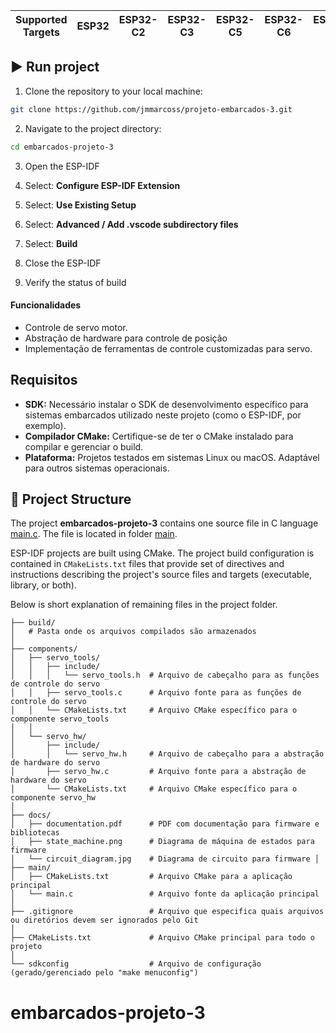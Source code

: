 | Supported Targets | ESP32 | ESP32-C2 | ESP32-C3 | ESP32-C5 | ESP32-C6 | ESP32-H2 | ESP32-P4 | ESP32-S2 | ESP32-S3 |
| ----------------- | ----- | -------- | -------- | -------- | -------- | -------- | -------- | -------- | -------- |


##  ▶️  Run project
1. Clone the repository to your local machine:
``` bash
git clone https://github.com/jmmarcoss/projeto-embarcados-3.git
```

2. Navigate to the project directory:
``` bash
cd embarcados-projeto-3
```

3. Open the ESP-IDF

4. Select: **Configure ESP-IDF Extension**
   
5. Select: **Use Existing Setup**
   
6. Select: **Advanced / Add .vscode subdirectory files**
   
7. Select: **Build**

8. Close the ESP-IDF
   
9. Verify the status of build

#### Funcionalidades
- Controle de servo motor.
- Abstração de hardware para controle de posição
- Implementação de ferramentas de controle customizadas para servo.

## Requisitos

- **SDK:** Necessário instalar o SDK de desenvolvimento específico para sistemas embarcados utilizado neste projeto (como o ESP-IDF, por exemplo).
- **Compilador CMake:** Certifique-se de ter o CMake instalado para compilar e gerenciar o build.
- **Plataforma:** Projetos testados em sistemas Linux ou macOS. Adaptável para outros sistemas operacionais.

## 📁 Project Structure

The project **embarcados-projeto-3** contains one source file in C language [main.c](main/main.c). The file is located in folder [main](main).

ESP-IDF projects are built using CMake. The project build configuration is contained in `CMakeLists.txt`
files that provide set of directives and instructions describing the project's source files and targets
(executable, library, or both). 

Below is short explanation of remaining files in the project folder.

```
├── build/
│   # Pasta onde os arquivos compilados são armazenados
│
├── components/
│   ├── servo_tools/
│   │   ├── include/
│   │   │   └── servo_tools.h  # Arquivo de cabeçalho para as funções de controle do servo
│   │   ├── servo_tools.c      # Arquivo fonte para as funções de controle do servo
│   │   └── CMakeLists.txt     # Arquivo CMake específico para o
componente servo_tools
│   │
│   └── servo_hw/
│       ├── include/
│       │   └── servo_hw.h     # Arquivo de cabeçalho para a abstração de hardware do servo
│       ├── servo_hw.c         # Arquivo fonte para a abstração de hardware do servo
│       └── CMakeLists.txt     # Arquivo CMake específico para o componente servo_hw
│
├── docs/
│   ├── documentation.pdf      # PDF com documentação para firmware e bibliotecas
│   ├── state_machine.png      # Diagrama de máquina de estados para firmware
│   └── circuit_diagram.jpg    # Diagrama de circuito para firmware │
├── main/
│   ├── CMakeLists.txt         # Arquivo CMake para a aplicação principal
│   └── main.c                 # Arquivo fonte da aplicação principal │
├── .gitignore                 # Arquivo que especifica quais arquivos ou diretórios devem ser ignorados pelo Git
│
├── CMakeLists.txt             # Arquivo CMake principal para todo o projeto
│
└── sdkconfig                  # Arquivo de configuração (gerado/gerenciado pelo "make menuconfig")
```

# embarcados-projeto-3
